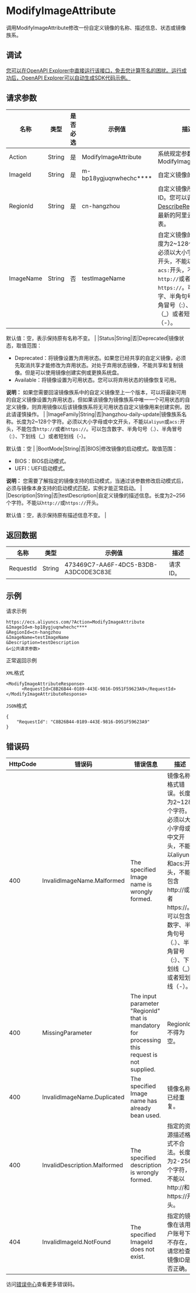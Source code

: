 # ModifyImageAttribute

调用ModifyImageAttribute修改一份自定义镜像的名称、描述信息、状态或镜像族系。

## 调试

[您可以在OpenAPI Explorer中直接运行该接口，免去您计算签名的困扰。运行成功后，OpenAPI Explorer可以自动生成SDK代码示例。](https://api.aliyun.com/#product=Ecs&api=ModifyImageAttribute&type=RPC&version=2014-05-26)

## 请求参数

|名称|类型|是否必选|示例值|描述|
|--|--|----|---|--|
|Action|String|是|ModifyImageAttribute|系统规定参数。取值：ModifyImageAttribute |
|ImageId|String|是|m-bp18ygjuqnwhechc\*\*\*\*|自定义镜像的ID。 |
|RegionId|String|是|cn-hangzhou|自定义镜像所在的地域ID。您可以调用[DescribeRegions](~~25609~~)查看最新的阿里云地域列表。 |
|ImageName|String|否|testImageName|自定义镜像的名称。长度为2~128个字符。必须以大小字母或中文开头，不能以`aliyun`或`acs:`开头，不能包含`http://`或者`https://`。可以包含数字、半角句号（.）、半角冒号（:）、下划线（\_）或者短划线（-）。

 默认值：空，表示保持原有名称不变。 |
|Status|String|否|Deprecated|镜像状态，取值范围：

 -   Deprecated：将镜像设置为弃用状态。如果您已经共享的自定义镜像，必须先取消共享才能修改为弃用状态。对处于弃用状态镜像，不能共享和复制镜像。但是可以使用镜像创建实例或更换系统盘。
-   Available：将镜像设置为可用状态。您可以将弃用状态的镜像恢复可用。

 **说明：** 如果您需要回滚镜像族系中的自定义镜像至上一个版本，可以将最新可用的自定义镜像设置为弃用状态，但如果该镜像为镜像族系中唯一一个可用状态的自定义镜像，则弃用镜像以后该镜像族系将无可用状态自定义镜像用来创建实例，因此请谨慎操作。 |
|ImageFamily|String|否|hangzhou-daily-update|镜像族系名称。长度为2~128个字符。必须以大小字母或中文开头，不能以`aliyun`或`acs:`开头，不能包含`http://`或者`https://`。可以包含数字、半角句号（.）、半角冒号（:）、下划线（\_）或者短划线（-）。

 默认值：空 |
|BootMode|String|否|BIOS|修改镜像的启动模式。取值范围：

 -   BIOS：BIOS启动模式。
-   UEFI：UEFI启动模式。

 **说明：** 您需要了解指定的镜像支持的启动模式，当通过该参数修改启动模式后，必须与镜像本身支持的启动模式匹配，实例才能正常启动。 |
|Description|String|否|testDescription|自定义镜像的描述信息。长度为2~256个字符。不能以`http://`或`https://`开头。

 默认值：空，表示保持原有描述信息不变。 |

## 返回数据

|名称|类型|示例值|描述|
|--|--|---|--|
|RequestId|String|473469C7-AA6F-4DC5-B3DB-A3DC0DE3C83E|请求ID。 |

## 示例

请求示例

```
https://ecs.aliyuncs.com/?Action=ModifyImageAttribute
&ImageId=m-bp18ygjuqnwhechc****
&RegionId=cn-hangzhou
&ImageName=testImageName
&Description=testDescription
&<公共请求参数>
```

正常返回示例

`XML`格式

```
<ModifyImageAttributeResponse>
      <RequestId>C8B26B44-0189-443E-9816-D951F59623A9</RequestId>
</ModifyImageAttributeResponse>
```

`JSON`格式

```
{
    "RequestId": "C8B26B44-0189-443E-9816-D951F59623A9"
}
```

## 错误码

|HttpCode|错误码|错误信息|描述|
|--------|---|----|--|
|400|InvalidImageName.Malformed|The specified Image name is wrongly formed.|镜像名称格式错误。长度为2~128个字符。必须以大小字母或中文开头，不能以aliyun和acs:开头，不能包含http://或者https://。可以包含数字、半角句号（.）、半角冒号（:）、下划线（\_）或者短划线（-）。|
|400|MissingParameter|The input parameter "RegionId" that is mandatory for processing this request is not supplied.|RegionId不得为空。|
|400|InvalidImageName.Duplicated|The specified Image name has already bean used.|镜像名称已经重复。|
|400|InvalidDescription.Malformed|The specified description is wrongly formed.|指定的资源描述格式不合法。长度为2-256个字符，不能以http://和https://开头。|
|404|InvalidImageId.NotFound|The specified ImageId does not exist.|指定的镜像在该用户账号下不存在，请您检查镜像ID是否正确。|

访问[错误中心](https://error-center.aliyun.com/status/product/Ecs)查看更多错误码。

